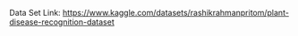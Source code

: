 Data Set Link: https://www.kaggle.com/datasets/rashikrahmanpritom/plant-disease-recognition-dataset
